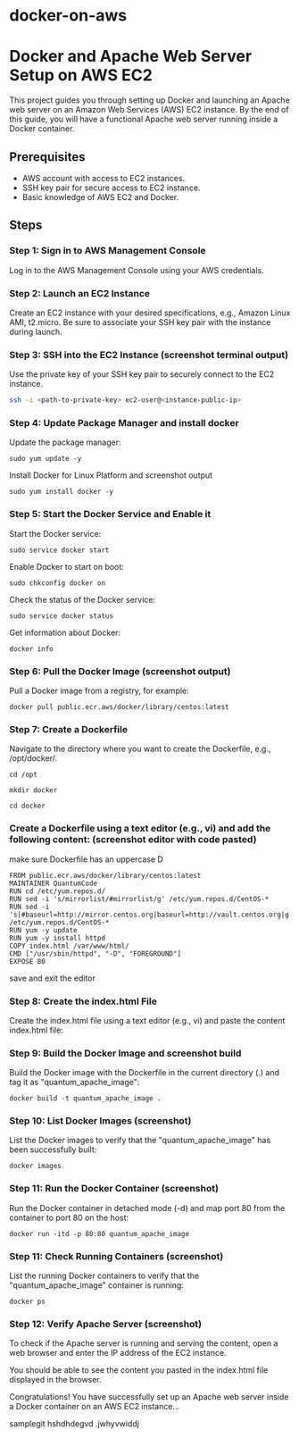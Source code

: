 # docker-on-aws
# Docker and Apache Web Server Setup on AWS EC2

This project guides you through setting up Docker and launching an Apache web server on an Amazon Web Services (AWS) EC2 instance. By the end of this guide, you will have a functional Apache web server running inside a Docker container.

## Prerequisites

- AWS account with access to EC2 instances.
- SSH key pair for secure access to EC2 instance.
- Basic knowledge of AWS EC2 and Docker.

## Steps

### Step 1: Sign in to AWS Management Console

Log in to the AWS Management Console using your AWS credentials.

### Step 2: Launch an EC2 Instance

Create an EC2 instance with your desired specifications, e.g., Amazon Linux AMI, t2.micro. Be sure to associate your SSH key pair with the instance during launch.

### Step 3: SSH into the EC2 Instance (screenshot terminal output)

Use the private key of your SSH key pair to securely connect to the EC2 instance.

```bash
ssh -i <path-to-private-key> ec2-user@<instance-public-ip>
```
### Step 4: Update Package Manager and install docker 
Update the package manager:
```
sudo yum update -y
``````
Install Docker for Linux Platform and screenshot output
``````
sudo yum install docker -y 
``````

### Step 5: Start the Docker Service and Enable it
Start the Docker service:

```
sudo service docker start
``````
Enable Docker to start on boot:
``````
sudo chkconfig docker on
``````
Check the status of the Docker service:
````
sudo service docker status
``````
Get information about Docker:
``````
docker info
``````
### Step 6: Pull the Docker Image (screenshot output)
Pull a Docker image from a registry, for example:
``````
docker pull public.ecr.aws/docker/library/centos:latest
``````
### Step 7: Create a Dockerfile 
Navigate to the directory where you want to create the Dockerfile, e.g., /opt/docker/.

``````
cd /opt
``````
``````
mkdir docker
``````
``````
cd docker
``````
### Create a Dockerfile using a text editor (e.g., vi) and add the following content:     (screenshot editor with code pasted)

make sure Dockerfile has an uppercase D
````
FROM public.ecr.aws/docker/library/centos:latest          
MAINTAINER QuantumCode
RUN cd /etc/yum.repos.d/
RUN sed -i 's/mirrorlist/#mirrorlist/g' /etc/yum.repos.d/CentOS-*
RUN sed -i 's|#baseurl=http://mirror.centos.org|baseurl=http://vault.centos.org|g' /etc/yum.repos.d/CentOS-*
RUN yum -y update
RUN yum -y install httpd
COPY index.html /var/www/html/
CMD ["/usr/sbin/httpd", "-D", "FOREGROUND"]
EXPOSE 80
``````
save and exit the editor

### Step 8: Create the index.html File
Create the index.html file using a text editor (e.g., vi) and paste the content index.html file:

### Step 9: Build the Docker Image and screenshot build
Build the Docker image with the Dockerfile in the current directory (.) and tag it as "quantum_apache_image":

``````
docker build -t quantum_apache_image .
``````
### Step 10: List Docker Images   (screenshot)
List the Docker images to verify that the "quantum_apache_image" has been successfully built:
``````
docker images
``````
### Step 11: Run the Docker Container (screenshot)
Run the Docker container in detached mode (-d) and map port 80 from the container to port 80 on the host:

``````
docker run -itd -p 80:80 quantum_apache_image
``````
### Step 11: Check Running Containers (screenshot)
List the running Docker containers to verify that the "quantum_apache_image" container is running:

``````
docker ps
``````
### Step 12: Verify Apache Server  (screenshot)
To check if the Apache server is running and serving the content, open a web browser and enter the IP address of the EC2 instance.

You should be able to see the content you pasted in the index.html file displayed in the browser.

Congratulations! You have successfully set up an Apache web server inside a Docker container on an AWS EC2 instance...

samplegit 
hshdhdegvd .jwhyvwiddj 